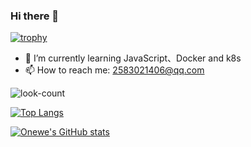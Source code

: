 ### Hi there 👋

[![trophy](https://github-profile-trophy.vercel.app/?username=onewe&theme=onedark)](https://github.com/ryo-ma/github-profile-trophy)


- 🌱 I’m currently learning JavaScript、Docker and k8s
- 📫 How to reach me: 2583021406@qq.com

![look-count](https://komarev.com/ghpvc/?username=onewe&color=green)

[![Top Langs](https://github-readme-stats.vercel.app/api/top-langs/?username=onewe&theme=radical)](https://github.com/anuraghazra/github-readme-stats)

[![Onewe's GitHub stats](https://github-readme-stats.vercel.app/api?username=onewe&show_icons=true&theme=radical)](https://github.com/anuraghazra/github-readme-stats)
